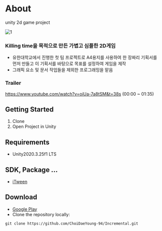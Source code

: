 # About

unity 2d game project

![1](https://user-images.githubusercontent.com/66999597/218364698-67f0a52b-d8c9-4434-be52-c903e75f3bf3.png)

### Killing time을 목적으로 만든 가볍고 심플한 2D게임

- 유한대학교에서 진행한 첫 팀 프로젝트로 A4용지를 사용하여 한 장짜리 기획서를 먼저 만들고 이 기획서를 바탕으로 목표를 설정하여 게임을 제작
- 그래픽 요소 및 문서 작업들을 제외한 프로그래밍을 맡음

### Trailer

https://www.youtube.com/watch?v=oiUa-7a8tSM&t=38s (00:00 ~ 01:35)

## Getting Started

1. Clone
2. Open Project in Unity

## Requirements
- Unity2020.3.25f1 LTS

## SDK, Package ...
- [iTween](https://assetstore.unity.com/packages/tools/animation/itween-84)

## Download

- [Google Play](https://play.google.com/store/apps/details?id=kr.co.yuhan.DownBall&hl=en-KR)
- Clone the repository locally:
~~~
git clone https://github.com/ChoiDaeYoung-94/Incremental.git
~~~
